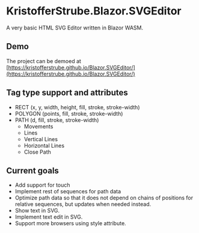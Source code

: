 # KristofferStrube.Blazor.SVGEditor
A very basic HTML SVG Editor written in Blazor WASM.

## Demo
The project can be demoed at [https://kristofferstrube.github.io/Blazor.SVGEditor/](https://kristofferstrube.github.io/Blazor.SVGEditor/)

## Tag type support and attributes
- RECT (x, y, width, height, fill, stroke, stroke-width)
- POLYGON (points, fill, stroke, stroke-width)
- PATH (d, fill, stroke, stroke-width)
    - Movements
    - Lines
    - Vertical Lines
    - Horizontal Lines
    - Close Path

## Current goals
- Add support for touch
- Implement rest of sequences for path data
- Optimize path data so that it does not depend on chains of positions for relative sequences, but updates when needed instead.
- Show text in SVG.
- Implement text edit in SVG.
- Support more browsers using style attribute.